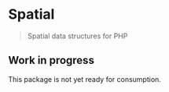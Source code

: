 # Spatial

> Spatial data structures for PHP

## Work in progress
This package is not yet ready for consumption.